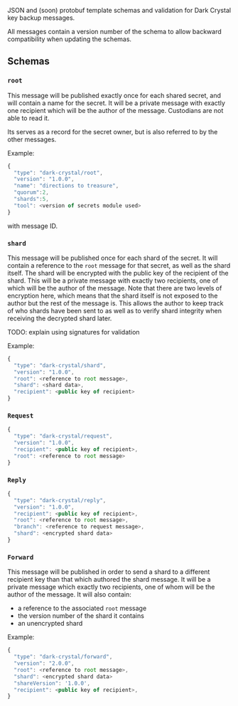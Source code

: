 

JSON and (soon) protobuf template schemas and validation for Dark Crystal key backup messages.

All messages contain a version number of the schema to allow backward compatibility when updating the schemas.

## Schemas

### `root`

This message will be published exactly once for each shared secret, and will contain a name for the secret.  It will be a private message with exactly one recipient which will be the author of the message. Custodians are not able to read it.

Its serves as a record for the secret owner, but is also referred to by the other messages.  

Example:

```js
{
  "type": "dark-crystal/root",
  "version": "1.0.0",
  "name": "directions to treasure",
  "quorum":2,
  "shards":5,
  "tool": <version of secrets module used>
}
```
with message ID.

### `shard`

This message will be published once for each shard of the secret.  It will contain a reference to the `root` message for that secret, as well as the shard itself.  The shard will be encrypted with the public key of the recipient of the shard.  This will be a private message with exactly two recipients, one of which will be the author of the message.  Note that there are two levels of encryption here, which means that the shard itself is not exposed to the author but the rest of the message is.  This allows the author to keep track of who shards have been sent to as well as to verify shard integrity when receiving the decrypted shard later.

TODO: explain using signatures for validation

Example:

```js
{
  "type": "dark-crystal/shard",
  "version": "1.0.0",
  "root": <reference to root message>,
  "shard": <shard data>,
  "recipient": <public key of recipient> 
}
```
### `Request`
```js
{ 
  "type": "dark-crystal/request",
  "version": "1.0.0",
  "recipient": <public key of recipient>, 
  "root": <reference to root message>
}
```

### `Reply`
```js
{
  "type": "dark-crystal/reply",
  "version": "1.0.0",
  "recipient": <public key of recipient>,
  "root": <reference to root message>,
  "branch": <reference to request message>,
  "shard": <encrypted shard data>
}
```
### `Forward`

This message will be published in order to send a shard to a different recipient key than that which authored the shard message. It will be a private message which exactly two recipients, one of whom will be the author of the message.  It will also contain:
- a reference to the associated `root` message
- the version number of the shard it contains
- an unencrypted shard

Example:

```js
{
  "type": "dark-crystal/forward",
  "version": "2.0.0",
  "root": <reference to root message>,
  "shard": <encrypted shard data>
  "shareVersion": '1.0.0',
  "recipient": <public key of recipient>,
}
```
